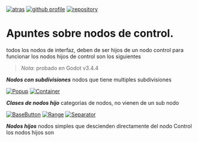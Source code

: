
[![atras](https://img.shields.io/badge/-Atras-red)](../README.md)
[![github profile](https://img.shields.io/badge/-github_profile-black)](https://github.com/Saul11235)
[![repository](https://img.shields.io/badge/-repository-blue)](https://github.com/Saul11235/PracticaControlGodot)

# Apuntes sobre nodos de control.

todos los nodos de interfaz, deben de ser hijos de un nodo control para funcionar
los nodos hijos de control son los siguientes

> *Nota:* probado en Godot v3.4.4

***Nodos con subdivisiones*** nodos que tiene multiples subdivisiones

[![Popup](https://img.shields.io/badge/-Popup-blue)](Popup.md)
[![Container](https://img.shields.io/badge/-Container-blue)](Container.md)

***Clases de nodos hijo*** categorias de nodos, no vienen de un sub nodo

[![BaseButton](https://img.shields.io/badge/-BaseButton-black)](BaseButton.md)
[![Range](https://img.shields.io/badge/-Range-black)](Range.md)
[![Separator](https://img.shields.io/badge/-Separator-black)](Separator.md)

***Nodos hijos*** nodos simples que descienden directamente del nodo Control
los nodos hijos son



